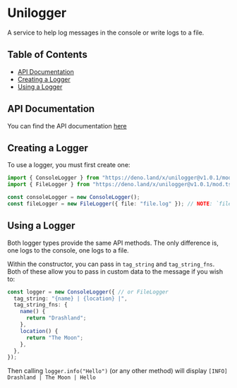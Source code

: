# Unilogger

A service to help log messages in the console or write logs to a file.

## Table of Contents

- [API Documentation](#api-documentation)
- [Creating a Logger](#creating-a-logger)
- [Using a Logger](#using-a-logger)

## API Documentation

You can find the API documentation
[here](https://doc.deno.land/https/deno.land/x/unilogger@v1.0.1/mod.ts)

## Creating a Logger

To use a logger, you must first create one:

```ts
import { ConsoleLogger } from "https://deno.land/x/unilogger@v1.0.1/mod.ts";
import { FileLogger } from "https://deno.land/x/unilogger@v1.0.1/mod.ts";

const consoleLogger = new ConsoleLogger();
const fileLogger = new FileLogger({ file: "file.log" }); // NOTE: `file` is request here, it's the filename which logging will be sent to
```

## Using a Logger

Both logger types provide the same API methods. The only difference is, one logs
to the console, one logs to a file.

Within the constructor, you can pass in `tag_string` and `tag_string_fns`. Both
of these allow you to pass in custom data to the message if you wish to:

```ts
const logger = new ConsoleLogger({ // or FileLogger
  tag_string: "{name} | {location} |",
  tag_string_fns: {
    name() {
      return "Drashland";
    },
    location() {
      return "The Moon";
    },
  },
});
```

Then calling `logger.info("Hello")` (or any other method) will display
`[INFO] Drashland | The Moon | Hello`
